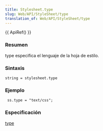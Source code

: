 ```yaml
---
title: Stylesheet.type
slug: Web/API/StyleSheet/type
translation_of: Web/API/StyleSheet/type
---
```

{{ ApiRef() }}

### Resumen

type especifica el lenguaje de la hoja de estilo.

### Sintaxis

    string = stylesheet.type

### Ejemplo

     ss.type = "text/css";

### Especificación

[type](http://www.w3.org/TR/2000/REC-DOM-Level-2-Style-20001113/stylesheets.html#StyleSheets-StyleSheet-type)
